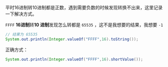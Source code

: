 平时16进制转10进制都是正数，遇到需要负数的时候发现转换不出来，这里记录一下解决方式。

`FFFF`  **16进制**转**10 进制**发现怎么转都是 `65535` ，这不是我想要的结果，我想要 `-1`

```java
// 结果为 65535
System.out.println(Integer.valueOf("FFFF",16).toString());
```

正确方式：

```java
System.out.println(Integer.valueOf("FFFF",16).shortValue());
```

